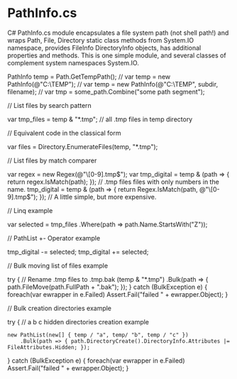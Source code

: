 PathInfo.cs
===========

C# PathInfo.cs module encapsulates a file system path (not shell path!) and wraps Path, File, Directory static class methods from System.IO namespace, provides FileInfo DirectoryInfo objects, has additional properties and methods.
This is one simple module, and several classes of complement system namespaces System.IO.


PathInfo temp = Path.GetTempPath();
// var temp = new PathInfo(@"C:\TEMP");
// var temp = new PathInfo(@"C:\TEMP", subdir, filename);
// var tmp  = some_path.Combine("some path segment");


// List files by search pattern

var tmp_files = temp & "*.tmp"; // all .tmp files in temp directory

// Equivalent code in the classical form

var files = Directory.EnumerateFiles(temp, "*.tmp");

                
// List files by match comparer

var regex = new Regex(@"\\[0-9]\.tmp$");
var tmp_digital = temp & (path => { return regex.IsMatch(path); }); // .tmp files files with only numbers in the name.
tmp_digital = temp & (path => { return Regex.IsMatch(path, @"\\[0-9]\.tmp$"); }); // A little simple, but more expensive.

                
// Linq example

var selected = tmp_files .Where(path => path.Name.StartsWith("Z"));


// PathList +- Operator example

tmp_digital -= selected;
tmp_digital += selected;

            
// Bulk moving list of files example

try
{
	// Rename .tmp files to .tmp.bak
	(temp & "*.tmp")
		.Bulk(path => { path.FileMove(path.FullPath + ".bak"); });
}
catch (BulkException<PathInfo> e)
{
	foreach(var ewrapper in e.Failed)
		Assert.Fail("failed " + ewrapper.Object);
}


// Bulk creation directories example

try
{
	// a b c hidden directories creation example

	new PathList(new[] { temp / "a", temp/ "b", temp / "c" })
		.Bulk(path => { path.DirectoryCreate().DirectoryInfo.Attributes |= FileAttributes.Hidden; });

}
catch (BulkException<PathInfo> e)
{
	foreach(var ewrapper in e.Failed)
		Assert.Fail("failed " + ewrapper.Object);
}
